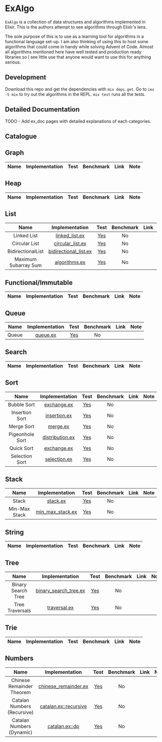 # ExAlgo

`ExAlgo` is a collection of data structures and algorithms implemented in Elixir. This is the authors attempt to see algorithms through Elixir's lens.

The sole purpose of this is to use as a learning tool for algorithms in a functional language set-up. I am also thinking of using this to host some algorithms that could come in handy while solving Advent of Code. Almost all algorithms mentioned here have well tested and production ready libraries so I see little use that anyone would want to use this for anything serious.

## Development

Download this repo and get the dependencies with `mix deps.get`. Go to `iex -S mix` to try out the algorithms in the REPL. `mix test` runs all the tests.

## Detailed Documentation
TODO - Add ex_doc pages with detailed explanations of each categories.

## Catalogue

## Graph
| Name | Implementation | Test | Benchmark | Link | Note |
| :--: | :------------: | :--: | :-------: | :--: | :--: |

## Heap
| Name | Implementation | Test | Benchmark | Link | Note |
| :--: | :------------: | :--: | :-------: | :--: | :--: |

## List
| Name | Implementation | Test | Benchmark | Link | Note |
| :--: | :------------: | :--: | :-------: | :--: | :--: |
| Linked List | [linked_list.ex](lib/ex_algo/list/linked_list.ex) | [Yes](test/ex_algo/list/linked_list_test.exs) | No | | |
| Circular List | [circular_list.ex](lib/ex_algo/list/circular_list.ex) | [Yes](test/ex_algo/list/circular_list_test.exs) | No | | |
| BidirectionalList | [bidirectional_list.ex](lib/ex_algo/list/bidirectional_list.ex) | [Yes](test/ex_algo/list/bidirectional_list_test.exs) | No | | WIP |
| Maximum Subarray Sum | [algorithms.ex](lib/ex_algo/list/algorithms.ex) | [Yes](test/ex_algo/list/algorithms_test.exs) | No | | Kadane's Algorithm |


## Functional/Immutable
| Name | Implementation | Test | Benchmark | Link | Note |
| :--: | :------------: | :--: | :-------: | :--: | :--: |

## Queue
| Name | Implementation | Test | Benchmark | Link | Note |
| :--: | :------------: | :--: | :-------: | :--: | :--: |
| Queue | [queue.ex](lib/ex_algo/queue/queue.ex) | [Yes](test/ex_algo/queue/queue_test.exs) | No | | |

## Search
| Name | Implementation | Test | Benchmark | Link | Note |
| :--: | :------------: | :--: | :-------: | :--: | :--: |

## Sort
| Name | Implementation | Test | Benchmark | Link | Note |
| :--: | :------------: | :--: | :-------: | :--: | :--: |
| Bubble Sort | [exchange.ex](lib/ex_algo/sort/exchange.ex) | [Yes](test/ex_algo/sort/exchange_test.exs) | No | | |
| Insertion Sort | [insertion.ex](lib/ex_algo/sort/insertion.ex) | [Yes](test/ex_algo/sort/insertion_test.exs) | No | | |
| Merge Sort | [merge.ex](lib/ex_algo/sort/merge.ex) | [Yes](test/ex_algo/sort/merge_test.exs) | No | | |
| Pigeonhole Sort | [distribution.ex](lib/ex_algo/sort/distribution.ex) | [Yes](test/ex_algo/sort/distribution_test.exs) | No | | |
| Quick Sort | [exchange.ex](lib/ex_algo/sort/exchange.ex) | [Yes](test/ex_algo/sort/exchange_test.exs) | No | | |
| Selection Sort | [selection.ex](lib/ex_algo/sort/selection.ex) | [Yes](test/ex_algo/sort/selection_test.exs) | No | | |

## Stack
| Name | Implementation | Test | Benchmark | Link | Note |
| :--: | :------------: | :--: | :-------: | :--: | :--: |
| Stack | [stack.ex](lib/ex_algo/stack/stack.ex) | [Yes](test/ex_algo/stack/stack_test.exs) | No | | |
| Min-Max Stack | [min_max_stack.ex](lib/ex_algo/stack/min_max_stack.ex) | [Yes](test/ex_algo/stack/min_max_stack_test.exs) | No | | |

## String
| Name | Implementation | Test | Benchmark | Link | Note |
| :--: | :------------: | :--: | :-------: | :--: | :--: |

## Tree
| Name | Implementation | Test | Benchmark | Link | Note |
| :--: | :------------: | :--: | :-------: | :--: | :--: |
| Binary Search Tree | [binary_search_tree.ex](lib/ex_algo/tree/binary_search_tree.ex) | [Yes](test/ex_algo/tree/binary_search_tree_test.exs) | No | |
| Tree Traversals | [traversal.ex](lib/ex_algo/tree/traversal.ex) | [Yes](test/ex_algo/tree/traversal_test.exs) | No | | |

## Trie
| Name | Implementation | Test | Benchmark | Link | Note |
| :--: | :------------: | :--: | :-------: | :--: | :--: |

## Numbers
| Name | Implementation | Test | Benchmark | Link | Note |
| :--: | :------------: | :--: | :-------: | :--: | :--: |
| Chinese Remainder Theorem | [chinese_remainder.ex](lib/ex_algo/number/chinese_remainder.ex) | [Yes](test/ex_algo/number/chinese_remainder_test.exs) | No | | |
| Catalan Numbers (Recursive) | [catalan.ex::recursive](lib/ex_algo/number/catalan.ex) | [Yes](test/ex_algo/number/catalan_test.exs) | No | | |
| Catalan Numbers (Dynamic) | [catalan.ex::dp](lib/ex_algo/number/catalan.ex) | [Yes](test/ex_algo/number/catalan_test.exs) | No | | |

